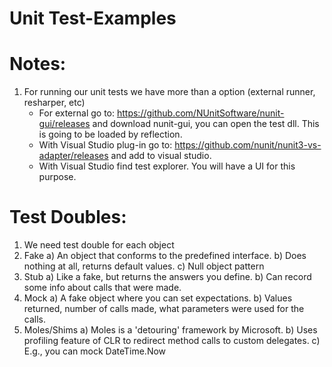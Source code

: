 # Unit Test-Examples


# Notes:
1. For running our unit tests we have more than a option (external runner, resharper, etc)
	- For external go to: https://github.com/NUnitSoftware/nunit-gui/releases and download nunit-gui, you can open the test dll. This is going to be loaded by reflection.
	- With Visual Studio plug-in go to: https://github.com/nunit/nunit3-vs-adapter/releases and add to visual studio.
	- With Visual Studio find test explorer. You will have a UI for this purpose.
	
# Test Doubles:
1. We need test double for each object
2. Fake
	a) An object that conforms to the predefined interface.
	b) Does nothing at all, returns default values.
	c) Null object pattern
3. Stub
	a) Like a fake, but returns the answers you define.
	b) Can record some info about calls that were made.
4. Mock
	a) A fake object where you can set expectations.
	b) Values returned, number of calls made, what parameters were used for the calls.
5. Moles/Shims
	a) Moles is a 'detouring' framework by Microsoft.
	b) Uses profiling feature of CLR to redirect method calls to custom delegates.
	c) E.g., you can mock DateTime.Now
